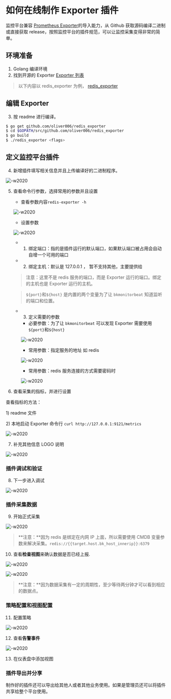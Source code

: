 # 如何在线制作 Exporter 插件

监控平台兼容 [Prometheus Exporter](https://prometheus.io/docs/instrumenting/exporters/)的导入能力，从 Github 获取源码编译二进制或直接获取 release，按照监控平台的插件规范，可以让监控采集变得非常的简单。

## 环境准备

1. Golang 编译环境
2. 找到开源的 Exporter [Exporter 列表](https://prometheus.io/docs/instrumenting/exporters/)

> 以下内容以 redis_exporter 为例， [redis_exporter](https://github.com/oliver006/redis_exporter)

## 编辑 Exporter

3. 按 readme 进行编译。

```bash
$ go get github.com/oliver006/redis_exporter
$ cd $GOPATH/src/github.com/oliver006/redis_exporter
$ go build
$ ./redis_exporter <flags>
```

## 定义监控平台插件

4. 新增插件填写相关信息并且上传编译好的二进制程序。

![-w2020](media/15767570044182.jpg)

5. 查看命令行参数，选择常用的参数并且设置

    * 查看参数内容`redis-exporter -h`

    ![-w2020](media/15767577083458.jpg)

    * 设置参数

    ![-w2020](media/15767571025818.jpg)

    * 1) 绑定端口：指的是插件运行的默认端口，如果默认端口被占用会自动自增一个可用的端口
    * 2) 绑定主机：默认是 127.0.0.1 ， 暂不支持其他，主要提供给

    > 注意：这里不是 redis 服务的端口，而是 Exporter 运行的端口。绑定的主机也是 Exporter 运行的主机。

    > `${port}`和`${host}` 是内置的两个变量为了让 `bkmonitorbeat` 知道监听的端口和位置。

    * 3) 定义需要的参数

        * 必要参数：为了让 `bkmonitorbeat` 可以发现 Exporter 需要使用 `${port}`和`${host}`

        ![-w2020](media/15767575157482.jpg)

        * 常用参数：指定服务的地址 如 redis

        ![-w2020](media/15767575571477.jpg)

        * 常用参数：redis 服务连接的方式需要密码时

        ![-w2020](media/15767576097853.jpg)

6. 查看采集的指标，并进行设置

查看指标的方法：

1\) readme 文件

2\) 本地启动 Exporter 命令行 `curl http://127.0.0.1:9121/metrics`

![-w2020](media/15767583017506.jpg)

7. 补充其他信息 LOGO 说明

![-w2020](media/15767586573043.jpg)

### 插件调试和验证

8. 下一步进入调试

![-w2020](media/15767587464484.jpg)

### 插件采集数据

9. 开始正式采集

![-w2020](media/15768471720714.jpg)

> **注意：**因为 redis 是绑定在内网 IP 上面，所以需要使用 CMDB 变量参数来解决采集。`redis://{{target.host.bk_host_innerip}}:6379`

10. 查看**检查视图**来确认数据是否已经上报.

![-w2020](media/15768473016337.jpg)

![-w2020](media/15768473224875.jpg)

> **注意：**因为数据采集有一定的周期性，至少等待两分钟才可以看到相应的数据点。

### 策略配置和视图配置

11. 配置策略

![-w2020](media/15768474423021.jpg)

12. 查看**告警事件**

![-w2020](media/15768476909056.jpg)

13. 在仪表盘中添加视图

### 插件导出并分享

制作好的插件还可以导出给其他人或者其他业务使用。如果是管理员还可以将插件共享给整个平台使用。



